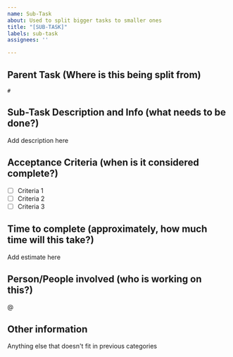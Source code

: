 ```yaml
---
name: Sub-Task
about: Used to split bigger tasks to smaller ones
title: "[SUB-TASK]"
labels: sub-task
assignees: ''

---
```


## Parent Task (Where is this being split from)

`#`

## Sub-Task Description and Info (what needs to be done?)

Add description here

## Acceptance Criteria (when is it considered complete?)

- [ ] Criteria 1
- [ ] Criteria 2
- [ ] Criteria 3

## Time to complete (approximately, how much time will this take?)

Add estimate here

## Person/People involved (who is working on this?)

@

## Other information

Anything else that doesn't fit in previous categories
